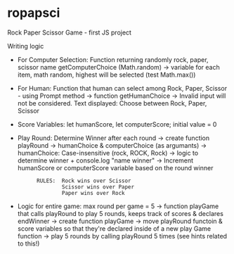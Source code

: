 # ropapsci
Rock Paper Scissor Game - first JS project

Writing logic
- For Computer Selection: Function returning randomly rock, paper, scissor name getComputerChoice (Math.random)
    -> variable for each item, math random, highest will be selected (test Math.max())

- For Human: Function that human can select among Rock, Paper, Scissor - using Prompt method 
    -> function getHumanChoice
        -> Invalid input will not be considered. Text displayed: Choose between Rock, Paper, Scissor

- Score Variables: let humanScore, let computerScore; initial value = 0

- Play Round: Determine Winner after each round
    -> create function playRound
        -> humanChoice & computerChoice (as argumants)
            -> humanChoice: Case-insensitive (rock, ROCK, Rock)
            -> logic to determine winner + console.log "name winner"
            -> Increment humanScore or computerScore variable based on the round winner

            RULES:  Rock wins over Scissor
                    Scissor wins over Paper
                    Paper wins over Rock

- Logic for entire game: max round per game = 5
    -> function playGame that calls playRound to play 5 rounds, keeps track of scores & declares endWinner
        -> create function playGame
            -> move playRound functoin & score variables so that they're declared inside of a new play Game function
            -> play 5 rounds by calling playRound 5 times
            (see hints related to this!)



